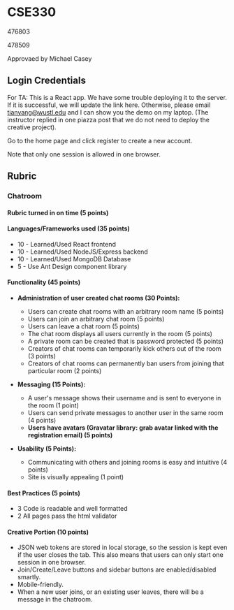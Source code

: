# CSE330

476803

478509

Approvaed by Michael Casey

## Login Credentials

For TA: This is a React app. We have some trouble deploying it to the server.
If it is successful, we will update the link here.
Otherwise, please email tianyang@wustl.edu and I can show you the demo on my laptop.
(The instructor replied in one piazza post that we do not need to deploy the creative project).

Go to the home page and click register to create a new account.

Note that only one session is allowed in one browser.

## Rubric

### Chatroom

#### Rubric turned in on time (5 points)

#### Languages/Frameworks used (35 points)

- 10 - Learned/Used React frontend
- 10 - Learned/Used NodeJS/Express backend
- 10 - Learned/Used MongoDB Database
- 5 - Use Ant Design component library

#### Functionality (45 points)

- **Administration of user created chat rooms (30 Points):**

  - Users can create chat rooms with an arbitrary room name (5 points)
  - Users can join an arbitrary chat room (5 points)
  - Users can leave a chat room (5 points)
  - The chat room displays all users currently in the room (5 points)
  - A private room can be created that is password protected (5 points)
  - Creators of chat rooms can temporarily kick others out of the room (3 points)
  - Creators of chat rooms can permanently ban users from joining that particular room (2 points)

- **Messaging (15 Points):**

  - A user's message shows their username and is sent to everyone in the room (1 point)
  - Users can send private messages to another user in the same room (4 points)

  * __Users have avatars (Gravatar library: grab avatar linked with the registration email) (5 points)__

- **Usability (5 Points):**

  - Communicating with others and joining rooms is easy and intuitive (4 points)
  - Site is visually appealing (1 point)

#### Best Practices (5 points)

- 3 Code is readable and well formatted
- 2 All pages pass the html validator

#### Creative Portion (10 points)

* JSON web tokens are stored in local storage, so the session is kept even if the user closes the tab. This also means that users can only start one session in one browser.
* Join/Create/Leave buttons and sidebar buttons are enabled/disabled smartly.
* Mobile-friendly.
* When a new user joins, or an existing user leaves, there will be a message in the chatroom.





